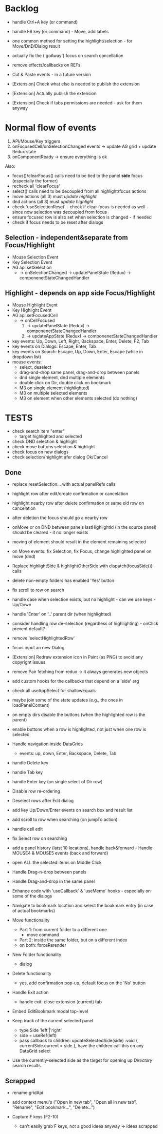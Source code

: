 # Backlog

- handle Ctrl+A key (or command)
- handle F6 key (or command) - Move, add labels

- one common method for setting the highlight/selection - for Move/DnD/Dialog result
- actually fix the ('goAway') focus on search cancellation
- remove effects/callbacks on REFs

- Cut & Paste events - in a future version

- [Extension] Check what else is needed to publish the extension
- [Extension] Actually publish the extension
- [Extension] Check if tabs permissions are needed - ask for them anyway

# Normal flow of events

1. API/Mouse/Key triggers
2. onFocusedCell/onSelectionChanged events -> update AG grid + update Redux state
3. onComponentReady -> ensure everything is ok

Also:

- focus()/clearFocus() calls need to be tied to the panel **side** focus (especially the former)
- recheck all 'clearFocus'
- select() calls need to be decoupled from all highlight/focus actions
- move actions (all 3) must _update highlight_
- dnd actions (all 3) must _update highlight_
- check 'useSelectionReset' - check if clear focus is needed as well - since now selection was decoupled from focus
- ensure focused row is also set when selection is changed - if needed
- check if focus needs to be reset after dialogs

## Selection - independent&separate from Focus/Highlight

- Mouse Selection Event
- Key Selection Event
- AG api.setSelection
  - -> onSelectionChanged -> updatePanelState (Redux) -> componenetStateChangedHandler

## Highlight - depends on app side Focus/Highlight

- Mouse Highlight Event
- Key Highlight Event
- AG api.setFocusedCell
  - -> onCellFocused
    1. -> updatePanelState (Redux) -> componenetStateChangedHandler
    2. -> updateAppState (Redux) -> componenetStateChangedHandler
- key events: Up, Down, Left, Right, Backspace, Enter, Delete, F2, Tab
- key events on Dialogs: Escape, Enter, Tab
- key events on Search: Escape, Up, Down, Enter, Escape (while in dropdown list)
- mouse events:
  - select, deselect
  - drag-and-drop same panel, drag-and-drop between panels
  - dnd single element, dnd multiple elements
  - double click on Dir, double click on bookmark
  - M3 on single element (highlighted)
  - M3 on multiple selected elements
  - M3 on element when other elements selected (do nothing)

# TESTS

- check search item "enter"
  - target highlighted and selected
- check DND selection & highlight
- check move buttons selection & highlight
- check focus on new dialogs
- check selection/highlight afer dialog Ok/Cancel

## Done

- replace resetSelection... with actual panelRefs calls

- highlight row after edit/create confirmation or cancelation
- highlight nearby row after delete confirmation or same old row on cancelation
- after deletion the focus should go a nearby row

- onMove or on DND between panels lastHighlightId (in the source panel) should be cleared - it no longer exists
- moving of element should result in the element remaining selected
- on Move events: fix Selection, fix Focus, change highlighted panel on move (dnd)
- Replace highlightSide & highlightOtherSide with dispatch(focusSide()) calls

- delete non-empty folders has enabled 'Yes' button

- fix scroll to row on search

- handle case when selection exists, but no highlight - can we use keys - Up/Down

- handle 'Enter' on '..' parent dir (when highlighted)

- consider handling row de-selection (regardless of highlighting) - onClick prevent default?

- remove 'selectHighlightedRow'

- focus input an new Dialog

- [Extension] Redraw extension icon in Paint (as PNG) to avoid any copyright issues

- remove Pair fetching from redux -> it always generates new objects
- add custom hooks for the callbacks that depend on a 'side' arg
- check all useAppSelect for shallowEquals
- maybe join some of the state updates (e.g., the ones in loadPanelContent)

- on empty dirs disable the buttons (when the highlighted row is the parent)

- enable buttons when a row is highlighted, not just when one row is selected

- Handle navigation inside DataGrids

  - events: up, down, Enter, Backspace, Delete, Tab

- handle Delete key
- handle Tab key
- handle Enter key (on single select of Dir row)

- Disable row re-ordering

- Deselect rows after Edit dialog

- add key Up/Down/Enter events on search box and result list

- add scroll to row when searching (on jumpTo action)

- handle cell edit

- fix Select row on searching

- add a panel history (latst 10 locations), handle back&forward - Handle MOUSE4 & MOUSE5 events (back and forward)

- open ALL the selected items on Middle Click

- Handle Drag-n-drop between panels

- Handle Drag-and-drop in the same panel

- Enhance code with 'useCallback' & 'useMemo' hooks - especially on some of the dialogs

- Navigate to bookmark location and select the bookmark entry (in case of actual bookmarks)

- Move functionality

  - Part 1: from current folder to a different one
    - move command
  - Part 2: inside the same folder, but on a different index

  * on both: forceRerender

- New Folder functionality

  - dialog

- Delete functionality

  - yes, add confirmation pop-up, default focus on the 'No' button

- Handle Exit action

  - handle exit: close extension (current) tab

- Embed EditBookmark modal top-level

- Keep track of the current selected panel

  - type Side 'left'|'right'
  - side = useRef<Side>(left)
  - pass callback to children: updateSelectedSide(side) :void { currentSide.current = side }, have the children call this on any DataGrid select

- Use the currently-selected side as the target for opening up _Directory_ search results

## Scrapped

- rename gridApi

- add context menu's ("Open in new tab", "Open all in new tab", "Rename", "Edit bookmark...", "Delete...")

- Capture F keys (F2-10)
  - can't easily grab F keys, not a good ideea anyway -> ideea scrapped
